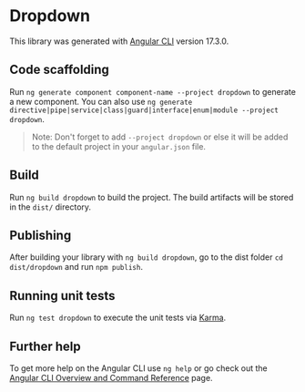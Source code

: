 # Dropdown

This library was generated with [Angular CLI](https://github.com/angular/angular-cli) version 17.3.0.

## Code scaffolding

Run `ng generate component component-name --project dropdown` to generate a new component. You can also use `ng generate directive|pipe|service|class|guard|interface|enum|module --project dropdown`.
> Note: Don't forget to add `--project dropdown` or else it will be added to the default project in your `angular.json` file. 

## Build

Run `ng build dropdown` to build the project. The build artifacts will be stored in the `dist/` directory.

## Publishing

After building your library with `ng build dropdown`, go to the dist folder `cd dist/dropdown` and run `npm publish`.

## Running unit tests

Run `ng test dropdown` to execute the unit tests via [Karma](https://karma-runner.github.io).

## Further help

To get more help on the Angular CLI use `ng help` or go check out the [Angular CLI Overview and Command Reference](https://angular.io/cli) page.
